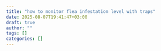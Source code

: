 ```yaml
---
title: "how to monitor flea infestation level with traps"
date: 2025-08-07T19:41:47+03:00
draft: true
author: ""
tags: []
categories: []
---
```


<!-- Article content goes here. -->
